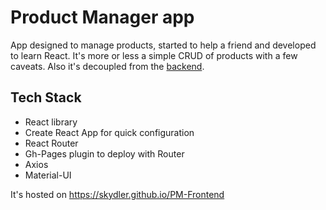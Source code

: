 # Product Manager app

App designed to manage products, started to help a friend and developed to learn React. It's more or less a simple CRUD of products with a few caveats. Also it's decoupled from the [backend](https://github.com/Skydler/PM-Backend).

## Tech Stack
- React library
- Create React App for quick configuration
- React Router
- Gh-Pages plugin to deploy with Router
- Axios
- Material-UI

It's hosted on https://skydler.github.io/PM-Frontend
